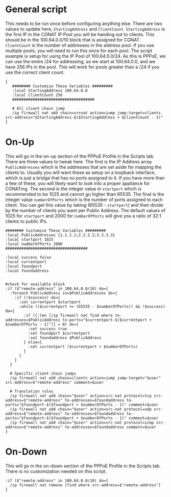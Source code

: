 # General script
This needs to be run once before configuring anything else. There are two values to update here, `StartingAddress` and `ClientCount`. `StartingAddress` is the first IP in the CGNAT IP Pool you will be handing out to clients. This should be in the 100.64.0.0/10 block that is assigned for CGNAT. `ClientCount` is the number of addresses in the address pool. If you use multiple pools, you will need to run this once for each pool. The script example is setup for using the IP Pool of 100.64.0.0/24. As this is PPPoE, we can use the entire /24 for addressing, so we start at 100.64.0.0, and we have 256 IPs in the pool. This will work for pools greater than a /24 if you use the correct client count.
```
{
   ######## Customize These Variables #########
   :local StartingAddress 100.64.0.0
   :local ClientCount 256
   ####################################
   
   # All client chain jump
   /ip firewall nat add chain=srcnat action=jump jump-target=clients src-address="$StartingAddress-$($StartingAddress + $ClientCount - 1)" 
} 
```
# On-Up
This will go in the on-up section of the PPPoE Profile in the Scripts tab. There are three values to tweak here. The first is the IP Address array `PublicAddresses` which is the addresses that are set aside for mapping the clients to. Usually you will want these as setup on a loopback interface, which is just a bridge that has no ports assigned to it. If you have more than a few of these, you will likely want to look into a proper appliance for CGNATing. The second is the integer value in `startport` which is recommended to be 1025 and cannot go higher than 65535. The final is the integer value `numberOfPorts` which is the number of ports assigned to each client. You can get this value by taking (65535 - `startport`) and then divide by the number of clients you want per Public Address. The default values of 1025 for `startport` and 2000 for `numberOfPorts` will give you a ratio of 32:1 clients to public IPs.
```
######## Customize These Variables #########
:local PublicAddresses {1.1.1.1;2.2.2.2;3.3.3.3}
:local startport 1025
:local numberOfPorts 2000
####################################

:local success false
:local currentport
:local foundport
:local foundaddress


#check for available block
:if ($"remote-address" in 100.64.0.0/10) do={
  :foreach PublicAddress in=$PublicAddresses do={
    :if (!$success) do={
      :set currentport $startport
      :while (($currentport <= (65535 - $numberOfPorts)) && !$success) do={
        :if ([:len [/ip firewall nat find where to-addresses=$PublicAddress to-ports="$currentport-$($currentport + $numberOfPorts - 1)"]] = 0) do={
          :set success true
          :set foundport $currentport
          :set foundaddress $PublicAddress
        } else={
          :set currentport ($currentport + $numberOfPorts)
        }
      }
    }
  }

  # Specific client chain jumps
  /ip firewall nat add chain=clients action=jump jump-target="$user" src-address=$"remote-address" comment=$user
  
  # Translation rules
  /ip firewall nat add chain="$user" action=src-nat protocol=tcp src-address=$"remote-address" to-addresses=$foundaddress to-ports="$foundport-$($foundport + $numberOfPorts - 1)" comment=$user
  /ip firewall nat add chain="$user" action=src-nat protocol=udp src-address=$"remote-address" to-addresses=$foundaddress to-ports="$foundport-$($foundport + $numberOfPorts - 1)" comment=$user
  /ip firewall nat add chain="$user" action=src-nat protocol=icmp src-address=$"remote-address" to-addresses=$foundaddress comment=$user
}
```
# On-Down
This will go in the on-down section of the PPPoE Profile in the Scripts tab. There is no customization needed on this script.
```
:if ($"remote-address" in 100.64.0.0/10) do={
  /ip firewall nat remove [find where src-address=$"remote-address"]
}
```
